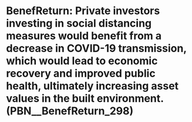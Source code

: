 # BenefReturn: __Private investors investing in social distancing measures would benefit from a decrease in COVID-19 transmission, which would lead to economic recovery and improved public health, ultimately increasing asset values in the built environment.__ (PBN__BenefReturn_298)

